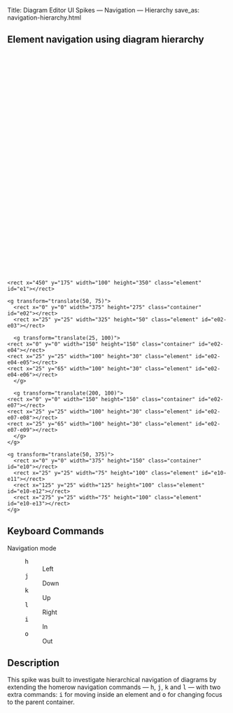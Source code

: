 Title: Diagram Editor UI Spikes &mdash; Navigation &mdash; Hierarchy
save_as: navigation-hierarchy.html

<div id="diagram">
  <h2>Element navigation using diagram hierarchy</h2>
  <svg xmlns="http://www.w3.org/2000/svg" xmlns:xlink="http://www.w3.org/1999/xlink"
       id="canvas" width="600" height="600">

    <rect x="450" y="175" width="100" height="350" class="element" id="e1"></rect>

    <g transform="translate(50, 75)">
      <rect x="0" y="0" width="375" height="275" class="container" id="e02"></rect>
      <rect x="25" y="25" width="325" height="50" class="element" id="e02-e03"></rect>

      <g transform="translate(25, 100)">
	<rect x="0" y="0" width="150" height="150" class="container" id="e02-e04"></rect>
	<rect x="25" y="25" width="100" height="30" class="element" id="e02-e04-e05"></rect>
	<rect x="25" y="65" width="100" height="30" class="element" id="e02-e04-e06"></rect>
      </g>

      <g transform="translate(200, 100)">
	<rect x="0" y="0" width="150" height="150" class="container" id="e02-e07"></rect>
	<rect x="25" y="25" width="100" height="30" class="element" id="e02-e07-e08"></rect>
	<rect x="25" y="65" width="100" height="30" class="element" id="e02-e07-e09"></rect>
      </g>
    </g>

    <g transform="translate(50, 375)">
      <rect x="0" y="0" width="375" height="150" class="container" id="e10"></rect>
      <rect x="25" y="25" width="75" height="100" class="element" id="e10-e11"></rect>
      <rect x="125" y="25" width="125" height="100" class="element" id="e10-e12"></rect>
      <rect x="275" y="25" width="75" height="100" class="element" id="e10-e13"></rect>
    </g>

  </svg>
</div>
<div id="shortcuts">
  <h2>Keyboard Commands</h2>
  <dl>
    <dt>Navigation mode</dt>
    <dd>
      <dl class="short">
	<dt><kbd>h</kbd></dt><dd>Left</dd>
	<dt><kbd>j</kbd></dt><dd>Down</dd>
	<dt><kbd>k</kbd></dt><dd>Up</dd>
	<dt><kbd>l</kbd></dt><dd>Right</dd>
	<dt><kbd>i</kbd></dt><dd>In</dd>
	<dt><kbd>o</kbd></dt><dd>Out</dd>
      </dl>
    </dd>
  </dl>
</div>


<script type="text/javascript">
 // You might not need jquery . com
 function ready(fn) {
   if (document.readyState != 'loading'){
     fn();
   } else {
     document.addEventListener('DOMContentLoaded', fn);
   }
 }

 var state = {};

 ready(function() {

   state = init();
   render(state);

   window.addEventListener('keydown', function(e) {
     if (commands[e.key]) {
       state = commands[e.key](state)
	 render(state);
     }
   });
 });

 function init() {
   var e = document.getElementById('e02');

   return {
     activeElement: e
   }
 }

 function render(state) {
   Array.prototype.slice.call(document.querySelectorAll('.active')).map(function(el) {
     el.classList.remove('active');
   });

   state.activeElement.classList.add('active');
 }

 function moveIn(state) {
   if ( ! state.activeElement.matches('.container')) {
     return state
   }

   directChildIds = getDirectChildIds(state.activeElement.id);
   if (directChildIds.length > 0) {
     state.activeElement = document.getElementById(directChildIds[0]);
   }
   return state;
 }

 function getDirectChildIds(aid) {
   var children = Array.prototype.slice.call(document.querySelectorAll('*[id^="' + aid + '-"]'));
   var childIds = children.map(function (e) { return e.id; });
   return childIds.filter(function(cid) {
     return aid.split('-').length === cid.split('-').length - 1;
   }).sort();
 }


 function moveOut(state) {
   var parentId = getParentId(state.activeElement.id);
   if (parentId == '') {
     return state;
   }

   var parent = document.getElementById(parentId);
   if (parent) {
     state.activeElement = parent
   }
   return state;
 }

 function getParentId(id) {
   return id.split('-').slice(0, -1).join('-');
 }

 function generateMoveFunc(axis, direction) {
   var NAV_AXIS_THRESHOLD = 0.1;

   return function(state) {

     var parentId = getParentId(state.activeElement.id);
     var childIds = (parentId != '')
       ? getDirectChildIds(parentId)
       : Array.prototype.slice
	      .call(document.querySelectorAll('svg rect:not([id*="-"])'))
	      .map(function(e) { return e.id });


     var siblings = childIds.filter(function(i) { return i !== state.activeElement.id });

     var best = { distance:Infinity, sibling:null },
	 ar = state.activeElement.getBoundingClientRect();

     for (var i = 0; i < siblings.length; i++) {
       var s = document.getElementById(siblings[i]),
	   r = s.getBoundingClientRect(),
	   dx = r.left - ar.left,
	   dy = r.top - ar.top,
	   dAxis = axis == 'x' ? dx : dy,
	   dOrtAxis = axis == 'x' ? dy : dx;

       if (direction == '-' && dAxis > 0) { continue; }
       else if (direction == '+' && dAxis < 0) { continue; }
       else if (dOrtAxis != 0.0 && Math.abs(dAxis / dOrtAxis) < NAV_AXIS_THRESHOLD) { continue; }

       var d = Math.sqrt(dAxis*dAxis + dOrtAxis*dOrtAxis);
       if (d < best.distance) {
	 best.distance = d;
	 best.sibling = s;
       }
     }

     if (best.sibling) {
       state.activeElement = best.sibling;
     }

     return state;
   }
 }

 var commands = {
   'h': generateMoveFunc('x', '-'),
   'j': generateMoveFunc('y', '+'),
   'k': generateMoveFunc('y', '-'),
   'l': generateMoveFunc('x', '+'),
   'i': moveIn,
   'o': moveOut,
 };

</script>

<div id="info">
  <h2>Description</h2>
  <p>
    This spike was built to investigate hierarchical navigation of diagrams by extending
    the homerow navigation commands &mdash; <kbd>h</kbd>, <kbd>j</kbd>, <kbd>k</kbd> and <kbd>l</kbd> &mdash; with two extra commands:
    <kbd>i</kbd> for moving inside an element and <kbd>o</kbd> for changing focus to the parent container.
  </p>
</div>
